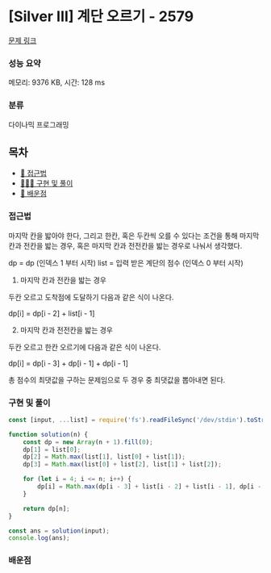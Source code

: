 # [Silver III] 계단 오르기 - 2579

[문제 링크](https://www.acmicpc.net/problem/2579)

### 성능 요약

메모리: 9376 KB, 시간: 128 ms

### 분류

다이나믹 프로그래밍

## 목차

-   [🤔 접근법](#접근법)
-   [👨🏻‍💻 구현 및 풀이](#구현-및-풀이)
-   [🫢 배운점](#배운점)

### 접근법

마지막 칸을 밟아야 한다, 그리고 한칸, 혹은 두칸씩 오를 수 있다는 조건을 통해 마지막 칸과 전칸을 밟는 경우, 혹은 마지막 칸과 전전칸을 밟는 경우로 나눠서 생각했다.

dp = dp (인덱스 1 부터 시작)
list = 입력 받은 계단의 점수 (인덱스 0 부터 시작)

1. 마지막 칸과 전칸을 밟는 경우

두칸 오르고 도착점에 도달하기 다음과 같은 식이 나온다.

dp[i] = dp[i - 2] + list[i - 1]

2. 마지막 칸과 전전칸을 밟는 경우

두칸 오르고 한칸 오르기에 다음과 같은 식이 나온다.

dp[i] = dp[i - 3] + dp[i - 1] + dp[i - 1]

총 점수의 최댓값을 구하는 문제임으로 두 경우 중 최댓값을 뽑아내면 된다.

### 구현 및 풀이

```javascript
const [input, ...list] = require('fs').readFileSync('/dev/stdin').toString().trim().split('\n').map(Number);

function solution(n) {
    const dp = new Array(n + 1).fill(0);
    dp[1] = list[0];
    dp[2] = Math.max(list[1], list[0] + list[1]);
    dp[3] = Math.max(list[0] + list[2], list[1] + list[2]);

    for (let i = 4; i <= n; i++) {
        dp[i] = Math.max(dp[i - 3] + list[i - 2] + list[i - 1], dp[i - 2] + list[i - 1]);
    }

    return dp[n];
}

const ans = solution(input);
console.log(ans);
```

### 배운점
